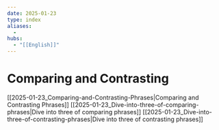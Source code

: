 ```yaml
---
date: 2025-01-23
type: index
aliases:
  -
hubs:
  - "[[English]]"
---
```


# Comparing and Contrasting

[[2025-01-23_Comparing-and-Contrasting-Phrases|Comparing and Contrasting Phrases]]
[[2025-01-23_Dive-into-three-of-comparing-phrases|Dive into three of comparing phrases]]
[[2025-01-23_Dive-into-three-of-contrasting-phrases|Dive into three of contrasting phrases]]
